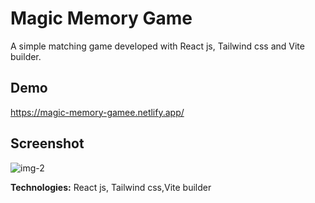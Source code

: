 # Magic Memory Game
A simple matching game developed with React js, Tailwind css and Vite builder.

## Demo
https://magic-memory-gamee.netlify.app/

## Screenshot
![img-2](https://user-images.githubusercontent.com/30315981/193421321-410b58c8-0cdd-4462-baab-58a80395b28f.jpg)

**Technologies:** React js, Tailwind css,Vite builder
